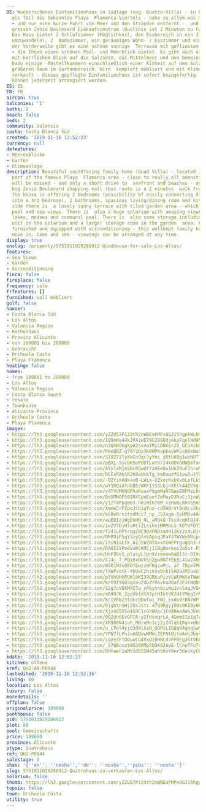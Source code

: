 ```yaml
---
DE: Wunderschönes Einfamilienhaus in Südlage (sog. Quatro-Villa) - in Los Altos gelegen,
  als Teil des bekannten Playa  Flamenca-Viertels - nahe zu allem was man braucht
  - und nur eine kurze Fahrt vom Meer und den Stränden entfernt -  und auch nahe zum
  grossen Zenia Boulevard Einkaufszentrum (Buslinie ist 2 Minuten zu Fuß von der Unterkunft  entfernt).
  Das Haus bietet 2 Schlafzimmer (Möglichkeit, den Essbereich in ein 3. Schlafzimmer
  umzuwandeln), 2  Badezimmer, ein geräumiges Wohn- / Esszimmer und eine Küche. An
  der Vorderseite gibt es eine schöne sonnige  Terrasse mit gefliestem Gartenbereich
  - die Ihnen einen schönen Pool- und Meerblick bietet. Es gibt auch ein riesiges  Solarium
  mit herrlichem Blick auf die Salzseen, das Mittelmeer und den Gemeinschaftspool.
  Dazu einige  Abstellkammern einschließlich einer Einheit auf dem Solarium und einem
  größeren Raum im Gartenbereich. Wird  komplett möbliert und mit Klimaanlage ausgestattet
  verkauft - dieses gepflegte Einfamilienhaus ist sofort bezugsfertig.  Besichtigungen
  können jederzeit arrangiert werden.
ES: ES
FR: FR
aircon: true
balconies: '1'
baths: 2
beach: false
beds: 2
community: Valencia
costa: Costa Blanca Süd
created: '2019-11-16 12:52:23'
currency: null
defeatures:
- Meeresblicke
- Garten
- Klimaanlage
description: Beautiful southfacing family home (Quad Villa) - located in Los Altos,
  part of the famous Playa  Flamenca area - close to really all amenities - nothing
  will be missed - and only a short drive to  seafront and beaches - and also the
  big Zenia Boulevard shopping mall (bus route is a 2 minutes  walk from the property).
  The house is offering 2 bedrooms (possibility of easily converting dining  area
  into a 3rd bedroom), 2 bathrooms, spacious living/dining room and kitchen. Front
  side there is  a lovely sunny terrace with tiled garden area - which gives you nice
  pool and sea views. There is  also a huge solarium with amazing views of the salt
  lakes, medsea and communal pool. There is  also some storage including a storage
  unit on the solarium and a larger storage room in the garden  area. For sale fully
  furnished and equipped with airconditioning - this wellkept family home is ready  to
  move in. Come and see - viewings can be arranged at any time.
display: true
enslug: /property/5751011029286912-Quadhouse-for-sale-Los-Altos/
features:
- Sea Views
- Garden
- Airconditioning
finca: false
fireplace: false
frequency: sale
frfeatures: []
furnished: voll möbliert
golf: false
hauser:
- Costa Blanca Süd
- Los Altos
- Valencia Region
- Reihenhaus
- Provinz Alicante
- von 100001 bis 200000
- Gebraucht
- Orihuela Costa
- Playa Flamenca
heating: false
homes:
- from 100001 to 200000
- Los Altos
- Valencia Region
- Costa Blanca South
- resale
- Townhouse
- Alicante Province
- Orihuela Costa
- Playa Flamenca
images:
- https://lh3.googleusercontent.com/yZZU57P123th2nWBEaPMPx0GJi5hgpkWLhK4o-czOxflpY4cvA7rbKEeajKUFJNyzC1qFijnmsY5bVWCKktoyg=w640-rj-e30-l100
- https://lh3.googleusercontent.com/IQ9mKe44kJVAiwE79C28EOdjekyFqnlNdANXchYTiLmZVv2lvZYW20uLIu80cNAZJNPaXTq3dLoi6t3DP0yS=w640-rj-e30-l100
- https://lh3.googleusercontent.com/n3QhN9kgkyU2svnoYMiLDNVcr2V_bEJXshUMj6d9DcAjiJAbi1-Xx4nU2s2J1TmkdVzQRnUGh4vq-_aK2YI=w640-rj-e30-l100
- https://lh3.googleusercontent.com/PHoQDZ-g74f2Qz3K8WPKvpEeyWPzc00sNo0D5esD8Op_NyCN-J4NTyyQfRgcfKtFYJ9JXgNkikLy60IcBcs=w640-rj-e30-l100
- https://lh3.googleusercontent.com/Sl8Z7ITyXkCn9grJyYmc_aBtU6Bg1woNOT1kNc_ftdM-YBZQL1OryMuMtkt9By0I3YjlA7w47YKMDwGB5zG6=w640-rj-e30-l100
- https://lh3.googleusercontent.com/pBXL-SycbKSoPUDTLeYVr24kODVGMWDmTacW1sdmquumQkvXpx_e4K9HIgmYD0KX62j9Xl42I7R183Fc9c95=w640-rj-e30-l100
- https://lh3.googleusercontent.com/AYylXM1mS0iRGwOf7aVEeDu1UkZ0uF7hrwMHGWumPn7vSIqHn8rIZaExUQPDdwOrEGchmO3KYegROJuXKXM=w640-rj-e30-l100
- https://lh3.googleusercontent.com/DEExRAb1R2o8aUckTg_kmDuwzf01vwIu1YXWyfXY2NNy6t1IU-TE7E5eEoPUdmP5hD9WGLVxEAyBgcWM9Bbf=w640-rj-e30-l100
- https://lh3.googleusercontent.com/-82YsXAQkxoB-LWix-UZvecKvbVv0LefLkSnqJFS2IznQZsA0x-BktJ6p2QYSwIrfbJErYV135AJD23JZSc_ig=w640-rj-e30-l100
- https://lh3.googleusercontent.com/wY1RQi8fnbQEcWKP1tS5LbjnXElk44IE9g3VlPgUvezkd7RPKwl3smmx_uNO0WADCoc5ke46PWQdlQPSu4cm=w640-rj-e30-l100
- https://lh3.googleusercontent.com/v4TVUMKNdPhaRxuxP9gmMaN78axENFMzLh8BFJd2rthA29kb5iparR82E2wyfF5DhFo8oTlpAf87fiOf77E=w640-rj-e30-l100
- https://lh3.googleusercontent.com/BdVMN0P50INYCpxEoetZeMuyD3RoCjJjoWaqsGz2fn-HATpoeXok-kAa_WWp_3go-crTmPBy5QhX9PtD54Q=w640-rj-e30-l100
- https://lh3.googleusercontent.com/y1zTmPpq003-h0iMi678M_v1Hu6LBnn55e0pwGEVLQFS8IXa2H3B0Qf9lpDTgUh4nUpiQjuG_xrcWZul7blf=w640-rj-e30-l100
- https://lh3.googleusercontent.com/XmmWJrFZpqJCh1gTno-cd5H0rVrBnXLsXhrN5f4nxUuQleKRKEPxqoieu4iaSa3-9fP8G5olmq5ee6-yXxIM=w640-rj-e30-l100
- https://lh3.googleusercontent.com/kkBeRrvztzdMcc7_np_JS2agm-5pHMSv4A49BgXeweBBo_mXzHtEZ-Vug8qn0BYXxIUCEqwzb_fI7I3tXOM=w640-rj-e30-l100
- https://lh3.googleusercontent.com/waEDIzjWgDoHN_0L_aRQkQ-Tki9cqHtDJ47hyDm87hldrJGDQ5RbceYUxUjoFTIiH6IAYOp692TC4k2A4fM=w640-rj-e30-l100
- https://lh3.googleusercontent.com/iwZV7DjHloHtlZLsikojMRMoL5_KDYVFOT5Ih1VAZexYBArTiID9qAkSxh49cYJT_Dsk7eXDhFNugun1Z6EW=w640-rj-e30-l100
- https://lh3.googleusercontent.com/f241LRPYcqaZNC9QdPNDzaH912KY2z4LBjo7J3LzfdP006XE-41PYLUfxMqmCnxucbcrxMHvs8RkHfaY3psY=w640-rj-e30-l100
- https://lh3.googleusercontent.com/ON89iF5qY3zyGfmSApzqJPaYJ7WVWy6Rcpvc3NYxKz_e9XNMPQ_xZ0T4mq_ZL3V0Nf1m7m_c9dofutl969A=w640-rj-e30-l100
- https://lh3.googleusercontent.com/i5iN1aLtk_AiJSWZNTXxxtGWFPrguqQn3-FfprFdisbc27hWG59kIhP-6RnGfk3XQGltZVrmYBTZlRzDSMXa=w640-rj-e30-l100
- https://lh3.googleusercontent.com/RA0ISYPm8VnRCKMCjI19g0mrkmiJo5st-PSIfqpIHqYBttD4WMOXC2T32d16N0bGeCjj8pBFkLV8gKKLdRacAg=w640-rj-e30-l100
- https://lh3.googleusercontent.com/UoFOGoS_plasyLlpnXzseoaw6aBl3z-DIKq_fgpmvr7-jEDpAw7ijT-4qk0_87ydl4R4ehUd5sigbze9pVU=w640-rj-e30-l100
- https://lh3.googleusercontent.com/CJ4j_7_PQx8xNVkSnZpw0N7fEk5L41w2XNd4Iniud7xkTK_rz2pEd-lv-HMo9jVgA-7rhEP1aDRWdHWDdhgrPQ=w640-rj-e30-l100
- https://lh3.googleusercontent.com/W2O1M2s0EQfEwzzWFKgzwMjL_af_7Dpe2MHBVAkYf2ltxNHJVQazHb7Y6QPIso0rzlWYox4c31SHZkDsnVs=w640-rj-e30-l100
- https://lh3.googleusercontent.com/TXWPzotE-tDUwCZhikXsOrBi5HOaZMIuoG9fFqFGmR49Tz0HwcEIf5JiRkKsFKdpiN2vZvgCz1iimGTaxlM=w640-rj-e30-l100
- https://lh3.googleusercontent.com/plVhQHhPGKl0KI39GRKuPizYLWFMWXeTWWuruYI2x4HOj7hL9oCcXfuknwqK2p4E3Gi1bNDYft_tjkv5pUIhFg=w640-rj-e30-l100
- https://lh3.googleusercontent.com/krtU19Q05gcouZdGzrR6vka0OafJPJFNdQVtEhukkGt0dFhvYG3JhstnRwmkSzJYa5-HIkxWoBaBq6V2GE4=w640-rj-e30-l100
- https://lh3.googleusercontent.com/S2g7cVDXMXS7u_yP6ytn6ziWg1vnlAqJVQcF8zc-Dw2SyNab5QXyPdwYhthgJlS40ToV1UodcBW4b0-YJfbm=w640-rj-e30-l100
- https://lh3.googleusercontent.com/m6A9JK_ZgqVbfdtXJplHIktdK24tYMeg2rM95Wgyb3Hd3trSwCYYuWh5-eGxnO73wjmYZmrmLek9bjdsVUA=w640-rj-e30-l100
- https://lh3.googleusercontent.com/KcIVR8Z3tdkcODufwi_FWI_Exdv0rBN7WPi0xMVZ4vrD4fmA8cVOt1kyTF7t8vwoPhDIEi-4IBO20JuxMQbaLQ=w640-rj-e30-l100
- https://lh3.googleusercontent.com/9jgbtnSHjJ5sJsts_47Q9KqyjD0s0KI0y8HHC2EQ9ADRnaO1EPccGYdVTeOYydzVlYS649b5Q-P6ML2Fi0EcQg=w640-rj-e30-l100
- https://lh3.googleusercontent.com/Xjz4d5V5o4S9C1cGhWVpc1Ed4BaaAWsJ6nQ0gcKLtiM-rfmwNlb-dK96A-7fsPKw49wrHdmToCpwhJEe5A24UA=w640-rj-e30-l100
- https://lh3.googleusercontent.com/0O2Un6EvGPI8-y2fHcnqrLA_4GmmSIp1q7eAwz5PwTpIT0xMEW39QPbYzn-9yqyYjGroR-buU61OMVIapIm6Vg=w640-rj-e30-l100
- https://lh3.googleusercontent.com/XR908N41uh_M0reMnJcj2j24lqhIRqnxHbCW53p1ZHuUtoi1k-40HDBuhQ1OPjzxXYSmdZFqf1B5RTbW7W1z=w640-rj-e30-l100
- https://lh3.googleusercontent.com/u_CPol4yjQ3d0lXzB_QOPzLIQ8qQ4goqSwMUxKidNAUUfV9UrG4FaXXR5CHMZ5GnIYR1KSYTeRl98OkwLh3I=w640-rj-e30-l100
- https://lh3.googleusercontent.com/YFN7lLPnixAGQvwNMWiZEFNtQitmAmjJbuyT3LZROMx7jXDbjHBq2VbXZn4fh_mCdv6whcWMI_kA3MHfHYk=w640-rj-e30-l100
- https://lh3.googleusercontent.com/jqXeZFTDOuwCG4VxQIBHNLd7PP0EgJKT9bEkq36gvtETy7rILSwcMOFTA6HMlUv24qSf-VGPapp4Hae88Wyt=w640-rj-e30-l100
- https://lh3.googleusercontent.com/_S7QBasotW5300Mp5bDKS2AVE-lCnoTFo74CoY6sg7DQ9hwB0qnLTL8BOymAvStlwdf8NmYy3WLXGZB7Mjjz=w640-rj-e30-l100
- https://lh3.googleusercontent.com/8Hfaen1aMtSdDS5W45ah5KxY9nr56eokyCbwu_klbk2tv_ajUNb6gW4zQTPoTIluYQ4ZVXLn-qZcCAV4G0I=w640-rj-e30-l100
kdate: '2019-11-16 12:52:23'
kitchen: offene
kref: QH2-AA-P0044
lastedited: '2019-11-16 12:52:36'
living: 80
location: Los Altos
luxury: false
moredetails: ''
offplan: false
originalprice: 109000
penthouse: false
pid: 5751011029286912
plot: 80
pool: Gemeinschafts
price: 109000
province: Alicante
ptype: Quatrohaus
ref: QH2-P0044
salestage: 0
shas: '{''en'': ''nosha'',''de'': ''nosha'',''pcbs'': ''nosha''}'
slug: 5751011029286912-Quatrohaus-zu-verkaufen-Los-Altos/
solarium: false
thumb: https://lh3.googleusercontent.com/yZZU57P123th2nWBEaPMPx0GJi5hgpkWLhK4o-czOxflpY4cvA7rbKEeajKUFJNyzC1qFijnmsY5bVWCKktoyg=w400-h240-n-rj-e30-l100
topsix: false
town: Orihuela Costa
utility: true
---
```

